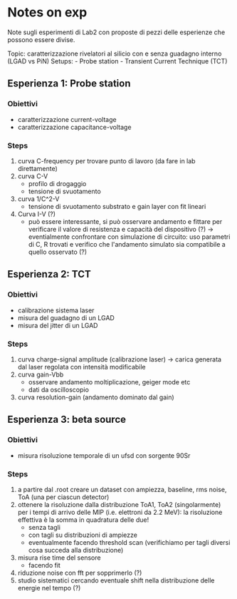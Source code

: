 # Notes on exp

Note sugli esperimenti di Lab2 con proposte di pezzi delle esperienze che possono essere divise.

Topic: caratterizzazione rivelatori al silicio con e senza guadagno interno (LGAD vs PiN)
Setups:
    - Probe station
    - Transient Current Technique (TCT)

## Esperienza 1: Probe station

### Obiettivi

- caratterizzazione current-voltage
- caratterizzazione capacitance-voltage

### Steps

1. curva C-frequency per trovare punto di lavoro (da fare in lab direttamente)
2. curva C-V
    - profilo di drogaggio
    - tensione di svuotamento
3. curva 1/C^2-V
    - tensione di svuotamento substrato e gain layer con fit lineari
4. Curva I-V (?)
    - può essere interessante, si può osservare andamento e fittare per verificare il valore di resistenza e capacità del dispositivo (?) -> eventialmente confrontare con simulazione di circuito: uso parametri di C, R trovati e verifico che l'andamento simulato sia compatibile a quello osservato (?)

## Esperienza 2: TCT

### Obiettivi

- calibrazione sistema laser
- misura del guadagno di un LGAD
- misura del jitter di un LGAD

### Steps

1. curva charge-signal amplitude (calibrazione laser) -> carica generata dal laser regolata con intensità modificabile
2. curva gain-Vbb
    - osservare andamento moltiplicazione, geiger mode etc
    - dati da oscilloscopio 
3. curva resolution-gain (andamento dominato dal gain)

## Esperienza 3: beta source

### Obiettivi

- misura risoluzione temporale di un ufsd con sorgente 90Sr

### Steps

1. a partire dal .root creare un dataset con ampiezza, baseline, rms noise, ToA (una per ciascun detector)
2. ottenere la risoluzione dalla distribuzione ToA1, ToA2 (singolarmente) per i tempi di arrivo delle MIP (i.e. elettroni da 2.2 MeV):
la risoluzione effettiva è la somma in quadratura delle due!
    - senza tagli 
    - con tagli su distribuzioni di ampiezze
    - eventualmente facendo threshold scan (verifichiamo per tagli diversi cosa succeda alla distribuzione)
3. misura rise time del sensore
    - facendo fit
4. riduzione noise con fft per sopprimerlo (?)
5. studio sistematici cercando eventuale shift nella distribuzione delle energie nel tempo (?)




